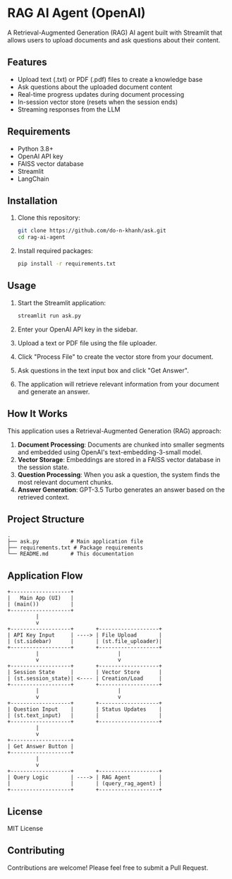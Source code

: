 # RAG AI Agent (OpenAI)

A Retrieval-Augmented Generation (RAG) AI agent built with Streamlit that allows users to upload documents and ask questions about their content.

## Features

- Upload text (.txt) or PDF (.pdf) files to create a knowledge base
- Ask questions about the uploaded document content
- Real-time progress updates during document processing
- In-session vector store (resets when the session ends)
- Streaming responses from the LLM

## Requirements

- Python 3.8+
- OpenAI API key
- FAISS vector database
- Streamlit
- LangChain

## Installation

1. Clone this repository:
   ```bash
   git clone https://github.com/do-n-khanh/ask.git
   cd rag-ai-agent
   ```

2. Install required packages:
   ```bash
   pip install -r requirements.txt
   ```

## Usage

1. Start the Streamlit application:
   ```bash
   streamlit run ask.py
   ```

2. Enter your OpenAI API key in the sidebar.

3. Upload a text or PDF file using the file uploader.

4. Click "Process File" to create the vector store from your document.

5. Ask questions in the text input box and click "Get Answer".

6. The application will retrieve relevant information from your document and generate an answer.

## How It Works

This application uses a Retrieval-Augmented Generation (RAG) approach:

1. **Document Processing**: Documents are chunked into smaller segments and embedded using OpenAI's text-embedding-3-small model.
2. **Vector Storage**: Embeddings are stored in a FAISS vector database in the session state.
3. **Question Processing**: When you ask a question, the system finds the most relevant document chunks.
4. **Answer Generation**: GPT-3.5 Turbo generates an answer based on the retrieved context.

## Project Structure

```
.
├── ask.py          # Main application file
├── requirements.txt # Package requirements
└── README.md       # This documentation
```

## Application Flow

```
+-------------------+
|   Main App (UI)   | 
| (main())          |
+-------------------+
         |
         v
+-------------------+       +-------------------+
| API Key Input     | ----> | File Upload       |
| (st.sidebar)      |       | (st.file_uploader)|
+-------------------+       +-------------------+
         |                         |
         v                         v
+-------------------+       +-------------------+
| Session State     |       | Vector Store      |
| (st.session_state)| <---- | Creation/Load     |
+-------------------+       +-------------------+
         |                         |
         v                         v
+-------------------+       +-------------------+
| Question Input    |       | Status Updates    |
| (st.text_input)   |       |                   |
+-------------------+       +-------------------+
         |
         v
+-------------------+
| Get Answer Button |
+-------------------+
         |
         v
+-------------------+       +-------------------+
| Query Logic       | ----> | RAG Agent         |
|                   |       | (query_rag_agent) |
+-------------------+       +-------------------+
```

## License

MIT License

## Contributing

Contributions are welcome! Please feel free to submit a Pull Request.
